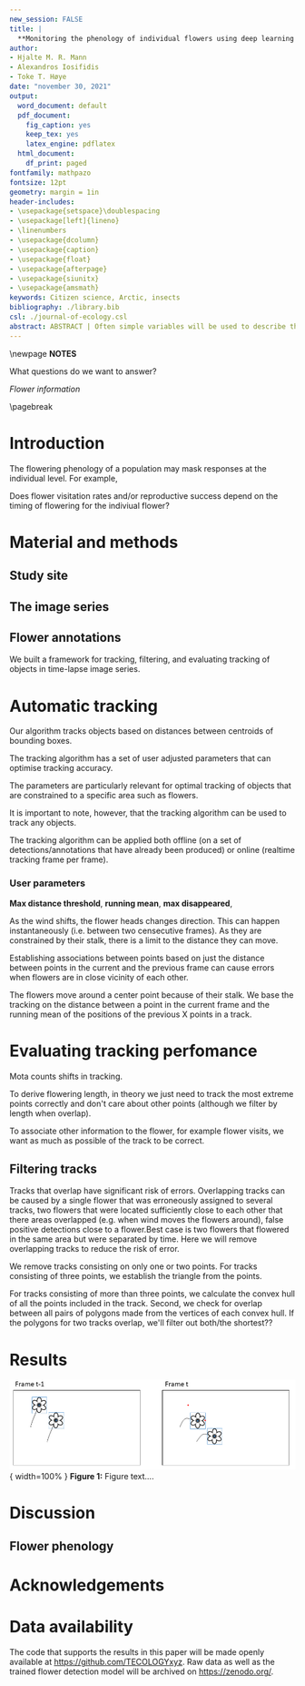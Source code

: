 ```yaml
---
new_session: FALSE
title: |
  **Monitoring the phenology of individual flowers using deep learning and automatic tracking**
author:
- Hjalte M. R. Mann
- Alexandros Iosifidis
- Toke T. Høye
date: "november 30, 2021"
output:
  word_document: default
  pdf_document:
    fig_caption: yes
    keep_tex: yes
    latex_engine: pdflatex
  html_document:
    df_print: paged
fontfamily: mathpazo
fontsize: 12pt
geometry: margin = 1in
header-includes:
- \usepackage{setspace}\doublespacing
- \usepackage[left]{lineno}
- \linenumbers
- \usepackage{dcolumn}
- \usepackage{caption}
- \usepackage{float}
- \usepackage{afterpage}
- \usepackage{siunitx}
- \usepackage{amsmath}
keywords: Citizen science, Arctic, insects
bibliography: ./library.bib
csl: ./journal-of-ecology.csl
abstract: ABSTRACT | Often simple variables will be used to describe the flowering phenology of a population of plants, e.g. onset or peak of flowering and to infer respones to climate change. Here we show that image-based monitoring of field plots at very high temporal resolution can return information on flowering phenology at the level of indiviuals. Further, we present an automatic flower tracking algorithm.
---
```







\newpage
**NOTES**

What questions do we want to answer?

*Flower information*



\pagebreak



# Introduction

The flowering phenology of a population may mask responses at the individual level. For example, 

Does flower visitation rates and/or reproductive success depend on the timing of flowering for the indiviual flower?




# Material and methods

## Study site



## The image series

## Flower annotations




We built a framework for tracking, filtering, and evaluating tracking of objects in time-lapse image series.

# Automatic tracking

Our algorithm tracks objects based on distances between centroids of bounding boxes. 

The tracking algorithm has a set of user adjusted parameters that can optimise tracking accuracy.

The parameters are particularly relevant for optimal tracking of objects that are constrained to a specific area such as flowers.

It is important to note, however, that the tracking algorithm can be used to track any objects.

The tracking algorithm can be applied both offline (on a set of detections/annotations that have already been produced) or online (realtime tracking frame per frame).


### User parameters

**Max distance threshold**, **running mean**, **max disappeared**, 


As the wind shifts, the flower heads changes direction. This can happen instantaneously (i.e. between two censecutive frames). As they are constrained by their stalk, there is a limit to the distance they can move.

Establishing associations between points based on just the distance between points in the current and the previous frame can cause errors when flowers are in close vicinity of each other.

The flowers move around a center point because of their stalk. We base the tracking on the distance between a point in the current frame and the running mean of the positions of the previous X points in a track.







# Evaluating tracking perfomance

Mota counts shifts in tracking.

To derive flowering length, in theory we just need to track the most extreme points correctly and don't care about other points (although we filter by length when overlap).

To associate other information to the flower, for example flower visits, we want as much as possible of the track to be correct.


## Filtering tracks

Tracks that overlap have significant risk of errors. Overlapping tracks can be caused by a single flower that was erroneously assigned to several tracks, two flowers that were located sufficiently close to each other that there areas overlapped (e.g. when wind moves the flowers around), false positive detections close to a flower.Best case is two flowers that flowered in the same area but were separated by time. Here we will remove overlapping tracks to reduce the risk of error.

We remove tracks consisting on only one or two points. For tracks consisting of three points, we establish the triangle from the points.

For tracks consisting of more than three points, we calculate the convex hull of all the points included in the track. 
Second, we check for overlap between all pairs of polygons made from the vertices of each convex hull. If the polygons for two tracks overlap, we'll filter out both/the shortest??






# Results



![](../figures/figure_1.png){ width=100% }
**Figure 1:** Figure text....



# Discussion

## Flower phenology



# Acknowledgements



# Data availability

The code that supports the results in this paper will be made openly available at https://github.com/TECOLOGYxyz. Raw data as well as the trained flower detection model will be archived on https://zenodo.org/.







